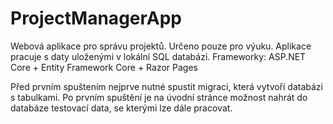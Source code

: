 # ProjectManagerApp

Webová aplikace pro správu projektů. Určeno pouze pro výuku.
Aplikace pracuje s daty uloženými v lokální SQL databázi.
Frameworky: ASP.NET Core + Entity Framework Core + Razor Pages

Před prvním spuštením nejprve nutné spustit migraci, která vytvoří databázi s tabulkami. Po prvním spuštění je na úvodní stránce možnost nahrát do databáze testovací data, se kterými lze dále pracovat.
